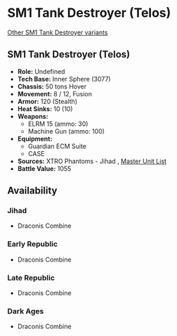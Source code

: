 # SM1 Tank Destroyer (Telos) 

[Other SM1 Tank Destroyer variants](../sm1_tank_destroyer.md) 

## SM1 Tank Destroyer (Telos) 

- **Role:** Undefined 
- **Tech Base:** Inner Sphere (3077) 
- **Chassis:** 50 tons Hover 
- **Movement:** 8 / 12, Fusion 
- **Armor:** 120 (Stealth) 
- **Heat Sinks:** 10 (10) 
- **Weapons:** 
  - ELRM 15 (ammo: 30) 
  - Machine Gun (ammo: 100) 
- **Equipment:** 
  - Guardian ECM Suite 
  - CASE 
- **Sources:** XTRO Phantoms - Jihad , [Master Unit List](http://masterunitlist.info/Unit/Details/5607/sm-tank-destroyer-sm1-telos) 
- **Battle Value:** 1055 

## Availability 

### Jihad 

- Draconis Combine 

### Early Republic 

- Draconis Combine 

### Late Republic 

- Draconis Combine 

### Dark Ages 

- Draconis Combine 


